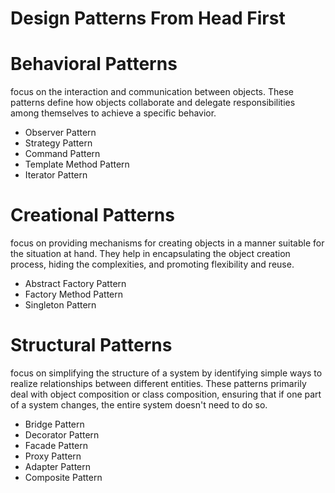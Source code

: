 # Design Patterns From Head First

# Behavioral Patterns

focus on the interaction and communication between objects. These patterns define how objects collaborate and delegate responsibilities among themselves to achieve a specific behavior.

- Observer Pattern
- Strategy Pattern
- Command Pattern
- Template Method Pattern
- Iterator Pattern

# Creational Patterns

focus on providing mechanisms for creating objects in a manner suitable for the situation at hand. They help in encapsulating the object creation process, hiding the complexities, and promoting flexibility and reuse.

- Abstract Factory Pattern
- Factory Method Pattern
- Singleton Pattern

# Structural Patterns

focus on simplifying the structure of a system by identifying simple ways to realize relationships between different entities. These patterns primarily deal with object composition or class composition, ensuring that if one part of a system changes, the entire system doesn't need to do so.

- Bridge Pattern
- Decorator Pattern
- Facade Pattern
- Proxy Pattern
- Adapter Pattern
- Composite Pattern
